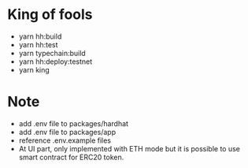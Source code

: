 # King of fools

- yarn hh:build
- yarn hh:test
- yarn typechain:build
- yarn hh:deploy:testnet
- yarn king

# Note

- add .env file to packages/hardhat
- add .env file to packages/app
- reference .env.example files
- At UI part, only implemented with ETH mode but it is possible to use smart contract for ERC20 token.

